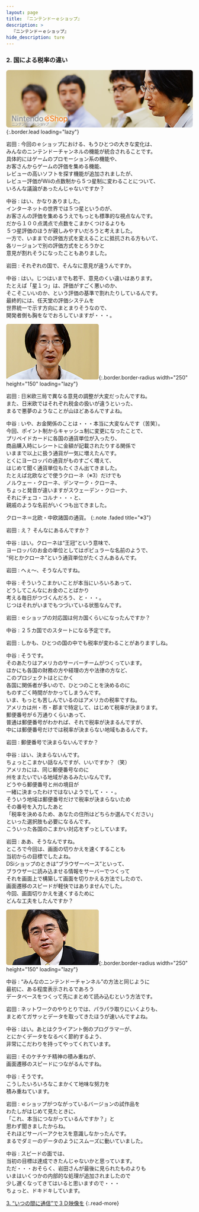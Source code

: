 ```yaml
---
layout: page
title: 『ニンテンドーｅショップ』
description: >
  『ニンテンドーｅショップ』
hide_description: ture
---
```


### 2. 国による税率の違い

![](/interviews/jp/3ds/eshop/vol1/img/mainvisual2.jpg){:.border.lead loading="lazy"}

岩田
: 今回のｅショップにおける、もうひとつの大きな変化は、<br>みんなのニンテンドーチャンネルの機能が統合されることです。<br>具体的にはゲームのプロモーション系の機能や、<br>お客さんからゲームの評価を集める機能、<br>レビューの高いソフトを探す機能が追加されましたが、<br>レビュー評価がWiiの点数制から５つ星制に変わることについて、<br>いろんな議論があったんじゃないですか？

中谷
: はい、かなりありました。<br>インターネットの世界では５つ星というのが、<br>お客さんの評価を集めるうえでもっとも標準的な視点なんです。<br>だから１００点満点で点数をこまかくつけるよりも<br>５つ星評価のほうが親しみやすいだろうと考えました。<br>一方で、いままでの評価方式を変えることに抵抗される方もいて、<br>各リージョンで別の評価方式をとろうかと<br>意見が割れそうになったこともありました。

岩田
: それぞれの国で、そんなに意見が違うんですか。

中谷
: はい。じつはいまでも若干、意見のくい違いはあります。<br>たとえば「星１つ」は、評価がすごく悪いのか、<br>そこそこいいのか、という評価の基準で割れたりしているんです。<br>最終的には、任天堂の評価システムを<br>世界統一で示す方向にまとまりそうなので、<br>開発者側も胸をなでおろしていますが・・・。

![](/interviews/jp/3ds/eshop/vol1/img/photo6.jpg){:.border.border-radius width="250" height="150"  loading="lazy"}

岩田
: 日米欧三局で異なる意見の調整が大変だったんですね。<br>また、日米欧ではそれぞれ税金の扱いが違うといった、<br>まるで悪夢のようなことが山ほどあるんですよね。

中谷
: いや、お金関係のことは・・・本当に大変なんです（苦笑）。<br>今回、ポイント制からキャッシュ制に変更になったことで、<br>プリペイドカードに各国の通貨単位が入ったり、<br>商品購入時にレシートに金額が記載されたりする関係で<br>いままで以上に扱う通貨が一気に増えたんです。<br>とくにヨーロッパの通貨がものすごく増えて、<br>はじめて聞く通貨単位もたくさん出てきました。<br>たとえば北欧などで使うクローネ（※3）だけでも<br>ノルウェー・クローネ、デンマーク・クローネ、<br>ちょっと発音が違いますがスウェーデン・クローナ、<br>それにチェコ・コルナ・・・と、<br>親戚のような名前がいくつも出てきました。

クローネ＝北欧・中欧諸国の通貨。
{:.note .faded title="※3"}

岩田
: え？ そんなにあるんですか？

中谷
: はい。クローネは“王冠”という意味で、<br>ヨーロッパのお金の単位としてはポピュラーな名前のようで、<br>“何とかクローネ”という通貨単位がたくさんあるんです。

岩田
: へぇ～、そうなんですね。

中谷
: そういうこまかいことが本当にいろいろあって、<br>どうしてこんなにお金のことばかり<br>考える毎日がつづくんだろう、と・・・。<br>じつはそれがいまでもつづいている状態なんです。

岩田
: ｅショップの対応国は何カ国くらいになったんですか？

中谷
: ２５カ国でのスタートになる予定です。

岩田
: しかも、ひとつの国の中でも税率が変わることがありますしね。

中谷
: そうです。<br>そのあたりはアメリカのサーバーチームがつくっています。<br>ほかにも各国の財務の方や経理の方や法律の方など、<br>このプロジェクトはとにかく<br>各国に関係者が多いので、ひとつのことを決めるのに<br>ものすごく時間がかかってしまうんです。<br>いま、もっとも苦しんでいるのはアメリカの税率ですね。<br>アメリカは州・市・郡まで特定して、はじめて税率が決まります。<br>郵便番号が６万通りくらいあって、<br>普通は郵便番号がわかれば、それで税率が決まるんですが、<br>中には郵便番号だけでは税率が決まらない地域もあるんです。

岩田
: 郵便番号で決まらないんですか？

中谷
: はい、決まらないんです。<br>ちょっとこまかい話なんですが、いいですか？（笑）<br>アメリカには、同じ郵便番号なのに<br>州をまたいでいる地域があるみたいなんです。<br>どうやら郵便番号と州の境目が<br>一緒に決まったわけではないようでして・・・。<br>そういう地域は郵便番号だけで税率が決まらないため<br>その番号を入力したあと<br>「税率を決めるため、あなたの住所はどちらか選んでください」<br>といった選択肢も必要になるんです。<br>こういった各国のこまかい対応をずっとしています。

岩田
: ああ、そうなんですね。<br>ところで今回は、画面の切りかえを速くすることも<br>当初からの目標でしたよね。<br>DSiショップのときは“ブラウザーベース”といって、<br>ブラウザーに読み込ませる情報をサーバーでつくって<br>それを画面上で構築して画面を切りかえる方法でしたので、<br>画面遷移のスピードが軽快ではありませんでした。<br>今回、画面切りかえを速くするために<br>どんな工夫をしたんですか？

![](/interviews/jp/3ds/eshop/vol1/img/photo7.jpg){:.border.border-radius width="250" height="150"  loading="lazy"}

中谷
: “みんなのニンテンドーチャンネル”の方法と同じように<br>最初に、ある程度表示されるであろう<br>データベースをつくって先にまとめて読み込むという方法です。

岩田
: ネットワークのやりとりでは、パラパラ取りにいくよりも、<br>まとめてガサッとデータを取ってきたほうが速いんですよね。

中谷
: はい。あとはクライアント側のプログラマーが、<br>とにかくデータをなるべく節約するよう、<br>非常にこだわりを持ってやってくれています。

岩田
: そのケチケチ精神の積み重ねが、<br>画面遷移のスピードにつながるんですね。

中谷
: そうです。<br>こうしたいろいろなこまかくて地味な努力を<br>積み重ねています。

岩田
: ｅショップがつながっているバージョンの試作品を<br>わたしがはじめて見たときに、<br>「これ、本当につながっているんですか？」と<br>思わず聞きましたからね。<br>それほどサーバーアクセスを意識しなかったんです。<br>まるでダミーのデータのようにスムーズに動いていました。

中谷
: スピードの面では、<br>当初の目標は達成できたんじゃないかと思っています。<br>ただ・・・おそらく、岩田さんが最後に見られたものよりも<br>いまはいくつかの内部的な処理が追加されましたので<br>少し遅くなってきてはいると思いますので・・・<br>ちょっと、ドキドキしています。


[3. “いつの間に通信”で３Ｄ映像を](3.md)
{:.read-more}
